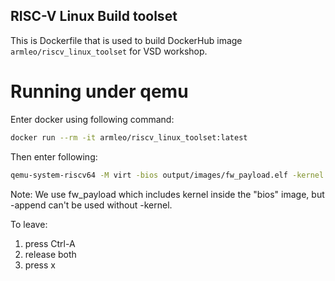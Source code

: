 ## RISC-V Linux Build toolset
This is Dockerfile that is used to build DockerHub image `armleo/riscv_linux_toolset` for VSD workshop.

# Running under qemu
Enter docker using following command:
```bash
docker run --rm -it armleo/riscv_linux_toolset:latest
```

Then enter following:
```bash
qemu-system-riscv64 -M virt -bios output/images/fw_payload.elf -kernel output/images/Image -drive file=output/images/rootfs.ext2,format=raw,id=hd0 -device virtio-blk-device,drive=hd0 -netdev user,id=net0 -device virtio-net-device,netdev=net0 -append "root=/dev/vda rw console=ttyS0" -nographic
```

Note: We use fw_payload which includes kernel inside the "bios" image, but -append can't be used without -kernel.

To leave:
1. press Ctrl-A
2. release both
3. press x